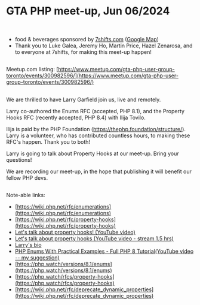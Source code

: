 # GTA PHP meet-up, Jun 06/2024
<br>

- food & beverages sponsored by [7shifts.com](https://7shifts.com) ([Google Map](https://maps.app.goo.gl/kEiQ3KsnjafybhJb9))
- Thank you to Luke Galea, Jeremy Ho, Martin Price, Hazel Zenarosa, and to everyone at 7shifts, for making this meet-up happen!

##
Meetup.com listing: [https://www.meetup.com/gta-php-user-group-toronto/events/300982596/](https://www.meetup.com/gta-php-user-group-toronto/events/300982596/)

##
We are thrilled to have Larry Garfield join us, live and remotely.

Larry co-authored the Enums RFC (accepted, PHP 8.1), and the Property Hooks RFC (recently accepted, PHP 8.4) with Ilija Tovilo. 

Ilija is paid by the PHP Foundation (https://thephp.foundation/structure/). Larry is a volunteer, who has contributed countless hours, to making these RFC's happen. Thank you to both!

Larry is going to talk about Property Hooks at our meet-up. Bring your questions! 

We are recording our meet-up, in the hope that publishing it will benefit our fellow PHP devs.

##
Note-able links:

- [https://wiki.php.net/rfc/enumerations](https://wiki.php.net/rfc/enumerations)
- [https://wiki.php.net/rfc/property-hooks](https://wiki.php.net/rfc/property-hooks)
- [Let's talk about property hooks! (YouTube video)](https://www.youtube.com/watch?v=ULUrhIrjyAg)
- [Let's talk about property hooks (YouTube video - stream 1.5 hrs)](https://www.youtube.com/watch?v=eyYeNE4NLMI)
- [Larry's bio](https://www.garfieldtech.com/bio)
- [PHP Enums With Practical Examples - Full PHP 8 Tutorial(YouTube video -- my suggestion)](https://www.youtube.com/watch?v=5Cgio2OfOYk)
- [https://php.watch/versions/8.1/enums](https://php.watch/versions/8.1/enums)
- [https://php.watch/rfcs/property-hooks](https://php.watch/rfcs/property-hooks)
- [https://wiki.php.net/rfc/deprecate_dynamic_properties](https://wiki.php.net/rfc/deprecate_dynamic_properties)


